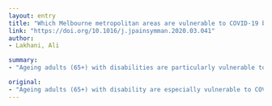 ```yaml
---
layout: entry
title: "Which Melbourne metropolitan areas are vulnerable to COVID-19 based on age, disability and access to health services? Using spatial analysis to identify service gaps and inform delivery"
link: "https://doi.org/10.1016/j.jpainsymman.2020.03.041"
author:
- Lakhani, Ali

summary:
- "Ageing adults (65+) with disabilities are particularly vulnerable to COVID-19. It is very important that health services - particularly health services providing palliative care - are proximately available. The spatial analysis was conducted to clarify priority areas with a significantly high percentage and number of ageing adults with disabilities. Travel times from priority areas to (i) pallative medicine, and (ii) hospital services were calculated."

original:
- "Ageing adults (65+) with disability are especially vulnerable to COVID-19 and upon contracting, are a cohort most likely to require palliative care. Therefore, it is very important that health services - particularly health services providing palliative care - are proximately available. Treating the Melbourne metropolitan area as a case-study, a spatial analysis was conducted to clarify priority areas with a significantly high percentage and number of ageing adults (65+) with disability, and high barriers to accessing primary health services. After, travel times from priority areas to (i) palliative medicine, and (ii) hospital services were calculated. The geographic dispersion of areas with people vulnerable to COVID-19 with poor access to palliative care and health services are clarified. Unique methods of health service delivery are required to ensure that vulnerable populations in under-serviced metropolitan areas receive prompt and adequate care. The spatial methodology employed can be implemented in different contexts to support evidence-based COVID-19 and pandemic palliative care service decisions."
---
```


